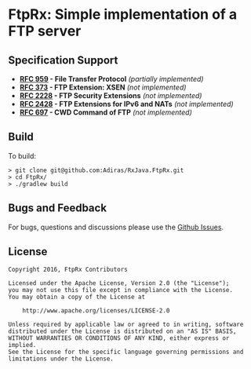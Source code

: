 # FtpRx: Simple implementation of a FTP server

## Specification Support

- **[RFC 959](https://tools.ietf.org/html/rfc959) - File Transfer Protocol** *(partially implemented)*
- **[RFC 373](https://tools.ietf.org/html/rfc373) - FTP Extension: XSEN** *(not implemented)*
- **[RFC 2228](https://tools.ietf.org/html/rfc2228) - FTP Security Extensions** *(not implemented)*
- **[RFC 2428](https://tools.ietf.org/html/rfc2428) - FTP Extensions for IPv6 and NATs** *(not implemented)*
- **[RFC 697](https://tools.ietf.org/html/rfc697) - CWD Command of FTP** *(not implemented)*

## Build

To build:

```
> git clone git@github.com:Adiras/RxJava.FtpRx.git
> cd FtpRx/
> ./gradlew build
```

## Bugs and Feedback

For bugs, questions and discussions please use the [Github Issues](https://github.com/Adiras/FtpRx/issues).

## License 

    Copyright 2016, FtpRx Contributors

    Licensed under the Apache License, Version 2.0 (the "License");
    you may not use this file except in compliance with the License.
    You may obtain a copy of the License at

        http://www.apache.org/licenses/LICENSE-2.0

    Unless required by applicable law or agreed to in writing, software
    distributed under the License is distributed on an "AS IS" BASIS,
    WITHOUT WARRANTIES OR CONDITIONS OF ANY KIND, either express or implied.
    See the License for the specific language governing permissions and
    limitations under the License.
